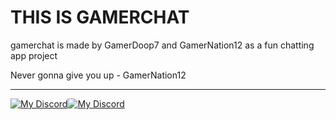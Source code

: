 # THIS IS GAMERCHAT
gamerchat is made by GamerDoop7 and GamerNation12 as a fun chatting app project





Never gonna give you up - GamerNation12

--------------------------------------------------------------------------------------------------
[![My Discord](https://disi-api.bennynguyen.dev/smallcard_svg/759433582107426816?&bg=1900FF&activity=true&mood=true&created=true&discordLabel=true)](https://discord.com/users/759433582107426816)[![My Discord](https://disi-api.bennynguyen.dev/smallcard_svg/879580501323698176?&bg1=FF9900&bg2=FFF454&activity=true&mood=true&created=true&angle=0&discordLabel=true)](https://discord.com/users/879580501323698176)
